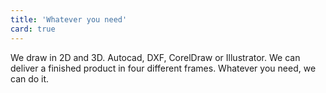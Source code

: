 ```yaml
---
title: 'Whatever you need'
card: true
---
```


We draw in 2D and 3D. Autocad, DXF, CorelDraw or Illustrator. We can deliver a finished product in four different frames. Whatever you need, we can do it.